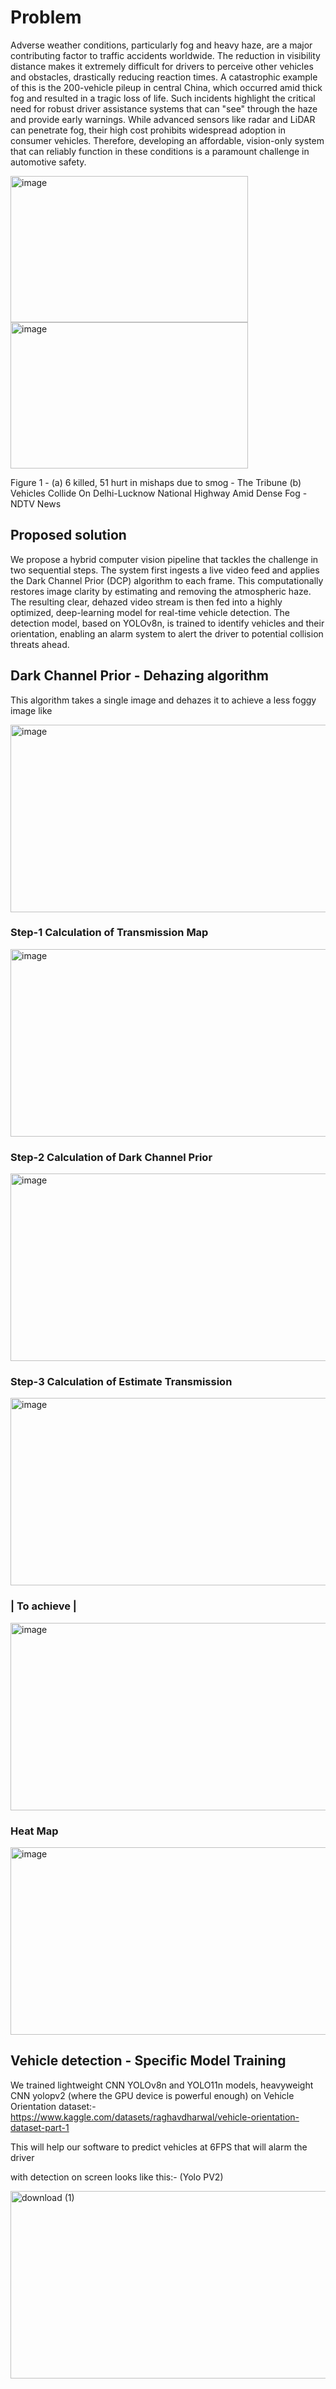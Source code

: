 # Problem 
Adverse weather conditions, particularly fog and heavy haze, are a major contributing factor to traffic
accidents worldwide. The reduction in visibility distance makes it extremely difficult for drivers to
perceive other vehicles and obstacles, drastically reducing reaction times. A catastrophic example of
this is the 200-vehicle pileup in central China, which occurred amid thick fog and resulted in a tragic
loss of life. Such incidents highlight the critical need for robust driver assistance systems that can "see"
through the haze and provide early warnings. While advanced sensors like radar and LiDAR can
penetrate fog, their high cost prohibits widespread adoption in consumer vehicles. Therefore,
developing an affordable, vision-only system that can reliably function in these conditions is a
paramount challenge in automotive safety.

<img width="380" height="234" alt="image" src="https://github.com/user-attachments/assets/2abea810-5008-4010-a962-98f340ed8856" />

<img width="380" height="234" alt="image" src="https://github.com/user-attachments/assets/4b4be299-2cc4-474f-be53-7f4216a25f17" />

Figure 1 - (a) 6 killed, 51 hurt in mishaps due to smog - The Tribune
(b) Vehicles Collide On Delhi-Lucknow National Highway Amid Dense Fog - NDTV News

## Proposed solution
We propose a hybrid computer vision pipeline that tackles the challenge in two sequential steps. The
system first ingests a live video feed and applies the Dark Channel Prior (DCP) algorithm to each
frame. This computationally restores image clarity by estimating and removing the atmospheric haze.
The resulting clear, dehazed video stream is then fed into a highly optimized, deep-learning model for
real-time vehicle detection. The detection model, based on YOLOv8n, is trained to identify vehicles
and their orientation, enabling an alarm system to alert the driver to potential collision threats ahead.

## Dark Channel Prior - Dehazing algorithm 
This algorithm takes a single image and dehazes it to achieve a less foggy image
like

<img width="524" height="300" alt="image" src="https://github.com/user-attachments/assets/b2d8b847-f553-4328-97b0-6b3c1730106f" />

### Step-1 Calculation of Transmission Map

<img width="524" height="300" alt="image" src="https://github.com/user-attachments/assets/1795c88f-156a-4fdf-8150-b4b45324c70c" />

### Step-2 Calculation of Dark Channel Prior  

<img width="524" height="300" alt="image" src="https://github.com/user-attachments/assets/2c727a4b-3405-47ad-bc07-d6ac1e4fac86" />
     
### Step-3 Calculation of Estimate Transmission   

<img width="524" height="300" alt="image" src="https://github.com/user-attachments/assets/b204dfda-8e07-4a24-94c6-e0d0a13d3805" />

### | To achieve |

<img width="524" height="300" alt="image" src="https://github.com/user-attachments/assets/82015ebd-8b00-4f40-a5c7-fb76c668cb6d" />

### Heat Map

<img width="524" height="300" alt="image" src="https://github.com/user-attachments/assets/d85bda41-40a0-4c7e-ac33-b44935a9b283" />


## Vehicle detection - Specific Model Training
We trained lightweight CNN YOLOv8n and YOLO11n models, heavyweight CNN yolopv2 (where the GPU device is powerful enough) on 
Vehicle Orientation dataset:- 
https://www.kaggle.com/datasets/raghavdharwal/vehicle-orientation-dataset-part-1

This will help our software to predict vehicles at 6FPS that will alarm the driver

with detection on screen looks like this:- (Yolo PV2)

<img width="524" height="300" alt="download (1)" src="https://github.com/user-attachments/assets/787d7c35-cba5-49e4-a8ba-e29533efec82" />








